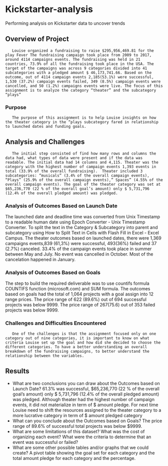 # Kickstarter-analysis
Performing analysis on Kickstarter data to uncover trends
## Overview of Project
       Louise organized a fundraising to raise $295,956,469.81 for the play Fever The fundraising campaign took place from 2009 to 2017, around 4114 campaigns events. The fundraising was held in 21 countries, 73.9% of all the fundraising took place in the USA. The target of the campaigns was across 9 categories divided into 41 subcategories with a pledged amount $ 46,173,741.66. Based on the outcome, out of 4114 campaign events 2,185(53.1%) were successful, 1,530 (37.2%) campaign events failed, 349 (8.5%) campaign events were cancelled, and 50 (1.2%) campaigns events were live. The focus of this assignment is to analyze the category “theater” and the subcategory “plays”

### Purpose
       The purpose of this assignment is to help Louise insights on how the theater category in the “plays subcategory fared in relationship to launched dates and funding goals.

## Analysis and Challenges
       The initial step consisted of find how many rows and columns the data had, what types of data were present and if the data was readable. The initial data had 14 columns and 4,115. Theater was the category with the highest number of campaign events 1,393 events in total (33.9% of the overall fundraising).  Theater included 3 subcategories: “musicals” (3.4% of the overall campaign events), “Plays” (25.9% of the overall campaign events),” Spaces” (4.55% of the overall campaign events). The goal of the theater category was set at $65,236,770 (22 % of the overall goal’s amount) only $ 5,731,796 (12.4% of the overall pledged amount) was pledged. 

### Analysis of Outcomes Based on Launch Date
The launched date and deadline time was converted from Unix Timestamp to a readable human date using Epoch Converter - Unix Timestamp Converter. To split the text in the Category & Subcategory into parent and subcategory using How to Split Text in Cells with Flash Fill in Excel - Excel Campus.
The theater outcomes based on launched dates, there were 1,369 campaigns events,839 (61,3%) were successful, 493(36%) failed and 37 (2.7%) canceled. 33.4% of the campaign events took place in summer between May and July. No event was cancelled in October. Most of the cancelation happened in January.

### Analysis of Outcomes Based on Goals
The step to build the required deliverable was to use countifs formula COUNTIFS function (microsoft.com) and SUM formula.
The outcomes based on goals had the total of 1,064 projects with a goal assign into 12 range prices. The price range of 622 (89.6%) out of 694 successful projects was below 9999. The price range of 267(75.6) out of 353 failed projects was below 9999.

### Challenges and Difficulties Encountered
       One of the challenges is that the assignment focused only on one category out of nine categories, it is important to know on what criteria Louise set up the goal and how did she decided to choose the different categories. To have a better understanding an overall breakdown of the fundraising campaigns, to better understand the relationship between the variables.

## Results

- What are two conclusions you can draw about the Outcomes based on Launch Date?
61.3% was successful, $65,236,770 (22 % of the overall goal’s amount) only $ 5,731,796 (12.4% of the overall pledged amount) was pledged.
Although theater had the highest number of campaign events, it did not materialize in term of $ amount pledge. For next time Louise need to shift the resources assigned to the theater category to a more lucrative category in term of $ amount pledged category
- What can you conclude about the Outcomes based on Goals?
The price range of 89.6% of successful total projects was below $9999.  
- What are some limitations of this dataset?
What was the cost of organizing each event?
What were the criteria to determine that an event was successful or failed?
- What are some other possible tables and/or graphs that we could create?
A pivot table showing the goal set for each category and the total amount pledge for each category and the percentage.
